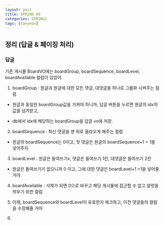 ```yaml
---
layout: post
title: SPRING 09
categories: SPRING2
tags: [taeyeon]
---
```


## 정리 (답글 & 페이징 처리)

<h3>답글</h3>

기존 게시물 BoardVO에는 boardGroup, boardSequence, boardLevel, boardAvailable 컬럼이 있었어.

1. boardGroup : 원글과 원글에 대한 모든 댓글, 대댓글을 하나로 그룹화 시켜주는 컬럼

- 원글과 동일한 boardGroup값을 가져야 하니까, 답글 버튼을 누르면 원글의 idx의 값을 넘겨받고,

- db에서 idx에 해당하는 boardGroup을 답글 vo에 저장.

2. boardSequence : 최신 댓글을 맨 위로 올라오게 해주는 컬럼

- 원글의 boardSequence는 0이고, 첫 댓글은 원글의 boardSequence+1 = 1을 넣어주자

3. boardLevel : 원글은 들여쓰기x, 댓글은 들여쓰기 1칸, 대댓글은 들여쓰기 2칸

- 원글은 들여쓰기가 없으니까 0 이고, 그에 대한 댓글은 boardLevel+1 =1을 넣어줄 거야

4. boardAvailable : 삭제가 되면 0으로 바꾸고 해당 게시물에 접근할 수 없고 알럿을 띄우기 위한 컬럼

5. 이제, boardSequence와 boardLevel이 유효한지 체크하고, 이전 댓글들의 컬럼을 수정해줄 거야

6. 
